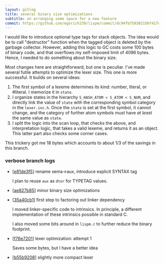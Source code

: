 ```yaml
---
layout: gitlog
title: several binary size optimizations
subtitle: on arranging some space for a new feature
commit: https://github.com/egorich239/lispm/commit/dc94fb758302156f417db3185000f3f3a047e6e5
---
```



I would like to introduce optional type tags for stack objects. The idea
would be to call "destructor" function when the tagged object is deleted
by the garbage collector. However, adding this logic to GC costs some
100 bytes of binary code, and that overflows my self-imposed limit of
4096 bytes. Hence, I needed to do something about the binary size.

Most changes here are straightforward, but one is peculiar. I've made
several futile attempts to optimize the lexer size. This one is more
successful. It builds on several ideas:
1. The first symbol of a lexeme determines its kind: number, literal, or
   #literal. I memorize it in `state`.
2. I organize states in the hierarchy `S_HASH_ATOM < S_ATOM < S_NUM`,
   and directly link the value of `state` with the corresponding symbol
   category in the `lexer.inc.h`. Once the `state` is set at the first
   symbol, it cannot change, and the category of further atom symbols
   must have _at least_ the same value as `state`.
3. I split the logic into the scan loop, that checks the above, and
   interpretation logic, that takes a valid lexeme, and returns it as an
   object. This latter part also checks some corner cases.

This trickery got me 18 bytes which accounts to about 1/3 of the savings
in this branch.


### verbose branch logs

* [[e81de3f5](https://github.com/egorich239/lispm/commit/e81de3f5ce289209b1a6c0d2f52a2d1db1ab439b)] rename sema->aux, introduce explicit SYNTAX tag

   I plan to reuse `aux` as `dtor` for TYPETAG values.
   
* [[ae827b85](https://github.com/egorich239/lispm/commit/ae827b85a98a07a0ed9fe161fb0470fc39b6b006)] minor binary size optimizations

* [[35a40cb1](https://github.com/egorich239/lispm/commit/35a40cb1bb7849df4467fb45c5e5a78d62671a6e)] first step to factoring out linker dependency

   I moved linker-specific code to intrinsics. In principle, a different
   implementation of these intrinsics possible in standard C.
   
   I also moved some bits around in `lispm.c` to further reduce the binary
   footprint.
   
* [[f76e7201](https://github.com/egorich239/lispm/commit/f76e7201ef38e8ac13e4ad29fe65b29249afec35)] lexer optimization: attempt 1

   Saves some bytes, but I have a better idea
   
* [[b55b9208](https://github.com/egorich239/lispm/commit/b55b92083da3c31bf61968d497f6706372a3846e)] slightly more compact lexer
